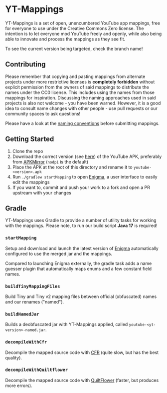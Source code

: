 # YT-Mappings
YT-Mappings is a set of open, unencumbered YouTube app mappings, free for everyone to use under the Creative Commons Zero license.
The intention is to let everyone mod YouTube freely and openly, while also being able to innovate and process the mappings as they see fit.

To see the current version being targeted, check the branch name!


## Contributing
Please remember that copying and pasting mappings from alternate projects under more restrictive licenses is **completely forbidden** without explicit permission from the owners of said mappings to distribute the names under the CC0 license.
This includes using the names from those mappings for inspiration.
Discussing the naming approaches used in said projects is also not welcome - you have been warned.
However, it is a good idea to consult name changes with other people - use pull requests or our community spaces to ask questions!

Please have a look at the [naming conventions](/CONVENTIONS.md) before submitting mappings.


## Getting Started
1. Clone the repo
2. Download the correct version (see [here](./gradle.properties)) of the YouTube APK, preferably from [APKMirror](https://www.apkmirror.com/apk/google-inc/youtube/) (`nodpi` is the default)
3. Place the APK at the root of this directory and rename it to `youtube-<version>.apk`
4. Run `./gradlew startMapping` to open [Enigma](https://github.com/FabricMC/Enigma), a user interface to easily edit the mappings
5. If you want to, commit and push your work to a fork and open a PR upstream with your changes


## Gradle
YT-Mappings uses Gradle to provide a number of utility tasks for working with the mappings.
Please note, to run our build script **Java 17** is required!

### `startMapping`
Setup and download and launch the latest version of [Enigma](https://github.com/FabricMC/Enigma) automatically configured to use the merged jar and the mappings.

Compared to launching Enigma externally, the gradle task adds a name guesser plugin that automatically maps enums and a few constant field names.

### `buildTinyMappingFiles`
Build Tiny and Tiny v2 mapping files between official (obfuscated) names and our renames ("named").

### `buildNamedJar`
Builds a deobfuscated jar with YT-Mappings applied, called `youtube-<yt-version>-named.jar`.

### `decompileWithCfr`
Decompile the mapped source code with [CFR](https://github.com/leibnitz27/cfr) (quite slow, but has the best quality).

### `decompileWithQuiltflower`
Decompile the mapped source code with [QuiltFlower](https://github.com/QuiltMC/quiltflower) (faster, but produces more errors).
